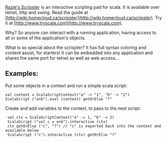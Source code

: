 
[Razie's Scripster](http://github.com/razie/scripster) is an interactive scripting pad for scala. It is available over telnet, http and swing. Read the guide at [http://wiki.homecloud.ca/scripster](http://wiki.homecloud.ca/scripster). Try it at [http://www.tryscala.com](http://www.tryscala.com).

Why? So anyone can interact with a running application, having access to all or some of the application's objects. 

What is so special about the scrispter? It has full syntax coloring and content assist, for starters! 
It can be embedded into any application and shares the same port for telnet as well as web access...


Examples:
---------

Put some objects in a context and run a simple scala script:

    val context = ScalaScriptContext("a" -> "1", "b" -> "2")
    ScalaScript ("a+b").eval (context) getOrElse "?"

Create and add variables to the context, to pass to the next script:

     val ctx = ScalaScriptContext("a" -> 1, "b" -> 2)
     ScalaScript ("val c = a+b").interactive (ctx) 
     ctx getOrElse ("c", "?") // "c" is exported back into the context and available below
     ScalaScript ("c").interactive (ctx) getOrElse "?"

